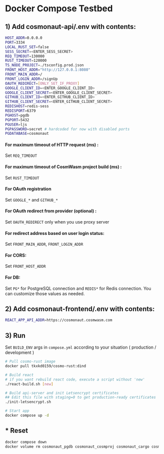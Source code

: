 # Docker Compose Testbed

## 1) Add cosmonaut-api/.env with contents:

```sh
HOST_ADDR=0.0.0.0
PORT=3334
LOCAL_RUST_SET=false
SESS_SECRET=<ENTER_SESS_SECRET>
REQ_TIMEOUT=130000
RUST_TIMEOUT=120000
TS_NODE_PROJECT=./tsconfig.prod.json
FRONT_HOST_ADDR="http://127.0.0.1:8080"
FRONT_MAIN_ADDR=/
FRONT_LOGIN_ADDR=/signUp
OAUTH_REDIRECT=[ONLY_SET_IF_PROXY]
GOOGLE_CLIENT_ID=<ENTER_GOOGLE_CLIENT_ID>
GOOGLE_CLIENT_SECRET=<ENTER_GOOGLE_CLIENT_SECRET>
GITHUB_CLIENT_ID=<ENTER_GITHUB_CLIENT_ID>
GITHUB_CLIENT_SECRET=<ENTER_GITHUB_CLIENT_SECRET>
REDISHOST=redis-sess
REDISPORT=6379
PGHOST=pgdb
PGPORT=5432
PGUSER=ljs
PGPASSWORD=secret # hardcoded for now with disabled ports
PGDATABASE=cosmonaut
```

#### For maximum timeout of HTTP request (ms) :

Set `REQ_TIMEOUT`

#### For maximum timeout of CosmWasm project build (ms) :

Set `RUST_TIMEOUT`

#### For OAuth registration

Set `GOOGLE_*` and `GITHUB_*`

#### For OAuth redirect from provider (optional) :

Set `OAUTH_REDIRECT` only when you use proxy server

#### For redirect address based on user login status:

Set `FRONT_MAIN_ADDR`, `FRONT_LOGIN_ADDR`

#### For CORS:

Set `FRONT_HOST_ADDR`

#### For DB:

Set `PG*` for PostgreSQL connection and `REDIS*` for Redis connection. You can customize those values as needed.

## 2) Add cosmonaut-frontend/.env with contents:
```sh
REACT_APP_API_ADDR=https://cosmonaut.cosmwasm.com
```

## 3) Run

Set `BUILD_ENV` args in `compose.yml` according to your situation ( production / development )

```sh
# Pull cosmo-rust image
docker pull tkxkd0159/cosmo-rust:dind

# Build react
# if you want rebuild react code, execute a script without 'new'
./react-build.sh [new]

# Build api-server and init Letsencrypt certificates
## Edit this file with staging=0 to get production-ready certificates
./init-letsencrypt.sh

# Start app
docker compose up -d
```

## \* Reset

```sh
docker compose down
docker volume rm cosmonaut_pgdb cosmonaut_cosmproj cosmonaut_cargo cosmonaut_cosmbase
```
